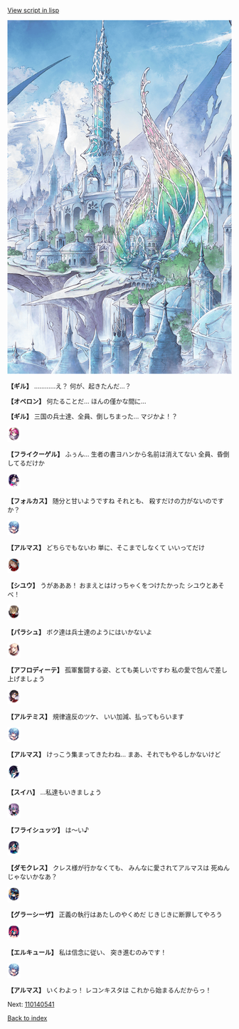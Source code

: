 [View script in lisp](../scripts/110140533.txt)

![fairy_world.png](../images/backgrounds/fairy_world.png)

**【ギル】**
…………え？
何が、起きたんだ…？

**【オベロン】**
何たることだ…
ほんの僅かな間に…

**【ギル】**
三国の兵士達、全員、倒しちまった…
マジかよ！？

<img src="../images/units/3500211.png" alt="3500211.png" height="34"/>

**【フライクーゲル】**
ふぅん…
生者の書ヨハンから名前は消えてない
全員、昏倒してるだけか

<img src="../images/units/3301811.png" alt="3301811.png" height="34"/>

**【フォルカス】**
随分と甘いようですね
それとも、
殺すだけの力がないのですか？

<img src="../images/units/3103811.png" alt="3103811.png" height="34"/>

**【アルマス】**
どちらでもないわ
単に、そこまでしなくて
いいってだけ

<img src="../images/units/3201911.png" alt="3201911.png" height="34"/>

**【シユウ】**
うがあああ！
おまえとはけっちゃくをつけたかった
シユウとあそべ！

<img src="../images/units/3200411.png" alt="3200411.png" height="34"/>

**【パラシュ】**
ボク達は兵士達のようにはいかないよ

<img src="../images/units/3401311.png" alt="3401311.png" height="34"/>

**【アフロディーテ】**
孤軍奮闘する姿、とても美しいですわ
私の愛で包んで差し上げましょう

<img src="../images/units/3400111.png" alt="3400111.png" height="34"/>

**【アルテミス】**
規律違反のツケ、
いい加減、払ってもらいます

<img src="../images/units/3103811.png" alt="3103811.png" height="34"/>

**【アルマス】**
けっこう集まってきたわね…
まあ、それでもやるしかないけど

<img src="../images/units/3401719.png" alt="3401719.png" height="34"/>

**【スイハ】**
…私達もいきましょう

<img src="../images/units/3502719.png" alt="3502719.png" height="34"/>

**【フライシュッツ】**
は～い♪

<img src="../images/units/3103519.png" alt="3103519.png" height="34"/>

**【ダモクレス】**
クレス様が行かなくても、
みんなに愛されてアルマスは
死ぬんじゃないかなあ？

<img src="../images/units/3302619.png" alt="3302619.png" height="34"/>

**【グラーシーザ】**
正義の執行はあたしのやくめだ
じきじきに断罪してやろう

<img src="../images/units/3202519.png" alt="3202519.png" height="34"/>

**【エルキュール】**
私は信念に従い、
突き進むのみです！

<img src="../images/units/3103811.png" alt="3103811.png" height="34"/>

**【アルマス】**
いくわよっ！
レコンキスタは
これから始まるんだからっ！

Next: [110140541](110140541.md)

[Back to index](index.md)

